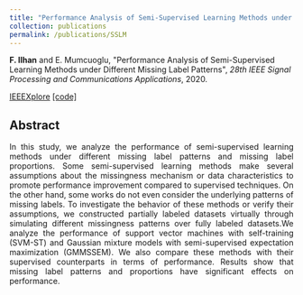 ```yaml
---
title: "Performance Analysis of Semi-Supervised Learning Methods under Different Missing Label Patterns"
collection: publications
permalink: /publications/SSLM
---
```

<b>F. Ilhan</b> and E. Mumcuoglu, "Performance Analysis of Semi-Supervised Learning Methods under Different Missing Label Patterns", <i>28th IEEE Signal Processing and Communications Applications</i>, 2020.

[IEEEXplore](https://ieeexplore.ieee.org/document/9302465) [[code]](https://github.com/fatih-ilhan/ssl-exploration)


## Abstract
<div style="text-align: justify">In this study, we analyze the performance of
semi-supervised learning methods under different missing label
patterns and missing label proportions. Some semi-supervised
learning methods make several assumptions about the missingness
mechanism or data characteristics to promote performance
improvement compared to supervised techniques. On the other
hand, some works do not even consider the underlying patterns
of missing labels. To investigate the behavior of these methods or
verify their assumptions, we constructed partially labeled datasets
virtually through simulating different missingness patterns over
fully labeled datasets.We analyze the performance of support vector
machines with self-training (SVM-ST) and Gaussian mixture
models with semi-supervised expectation maximization (GMMSSEM).
We also compare these methods with their supervised
counterparts in terms of performance. Results show that missing
label patterns and proportions have significant effects on
performance.</div>
